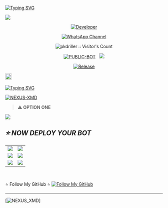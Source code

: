 <a href="https://git.io/typing-svg"><img src="https://readme-typing-svg.demolab.com?font=Black+Ops+One&size=100&pause=1000&color=8A2BE2&center=true&width=1000&height=200&lines=NEXUS-XMD" alt="Typing SVG" /></a>
  </div>
<a><img src='https://i.ibb.co/wtfnFhJ/nexus-xmd.jpg'/></a>

<p align="center">
  <a href="https://github.com/pkdriller"><img title="Developer" src="https://img.shields.io/badge/Author-NEXUS%20XMD-FF00FF.svg?style=big-square&logo=github" /></a>
</p>

<div align="center">
  
[![WhatsApp Channel](https://img.shields.io/badge/Join-WhatsApp%20Channel-9ACD32?style=big-square&logo=whatsapp)](https://whatsapp.com/channel/0029Vad7YNyJuyA77CtIPX0x)
</div>

 <p align="center"><img src="https://profile-counter.glitch.me/{pkdriller}/count.svg" alt="pkdriller :: Visitor's Count" old_src="https://profile-counter.glitch.me/{pkdriller}/count.svg" /></p>


<p align="center">
<a href="https://github.com/pkdriller/NEXUS-XMD"><img title="PUBLIC-BOT" src="https://img.shields.io/static/v1?label=Language&message=English&style=square&color=darkpink"></a> &nbsp;
  <img src="https://komarev.com/ghpvc/?username=NEXUS-XMD&label=VIEWS&style=square&color=blue" />
</p>
</p> 

<p align="center">
  <a href="https://github.com/pkdriller/NEXUS-XMD"><img title="Release" src="https://img.shields.io/badge/Release-beta%20v3.0.0-cyan.svg?style=for-the-badge&logo=aqua" /></a>
</p>



  
<a
href="https://github.com/pkdriller/NEXUS-XMD/graphs/commit-activity"><img height="20" src="https://img.shields.io/badge/Maintained%3F-yes-green.svg"></a>&nbsp;&nbsp;
</p>
<p align='center'>

 [![Typing SVG](https://readme-typing-svg.herokuapp.com?font=monospace-ExtraBold&color=blue&lines=𝗙𝗢𝗥𝗞+𝗔𝗡𝗗+𝗦𝗧𝗔𝗥+⭐+𝗥𝗘𝗣𝗢)](https://git.io/typing-svg)
 <p align="lift">
 <a href="https://github.com/pkdriller/NEXUS-XMD/fork"><img title="NEXUS-XMD" src="https://img.shields.io/badge/FORK-NEXUS XMD V1-h?color=008000&style=for-the-badge&logo=github"></a>
 

  > **⚠️ OPTION ONE**
  <a href='https://nexus-xmd-piar.onrender.com' target="_blank">
    <img src='https://img.shields.io/badge/PAIR_CODE_1-800080?style=for-the-badge&logo=matrix&logoColor=white&labelColor=000000'/>
  </a></br>


## _⭐ NOW DEPLOY YOUR BOT_

<div align="center">
  <table>
    <tr>
      <td><a href="https://pkxmdverificationweb.vercel.app/Pkdriller" target="_blank"><img src="https://img.shields.io/badge/Heroku-430098?style=for-the-badge&logo=heroku&logoColor=white&labelColor=000000&color=0000FF"/></a></td>
      <td><a href="https://host.talkdrove.com/share-bot/47" target="_blank"><img src="https://img.shields.io/badge/TalkDrove-A52A2A?style=for-the-badge&logo=github&logoColor=white&labelColor=000000"/></a></td>
    </tr>
    <tr>
      <td><a href="https://app.koyeb.com/services/deploy?type=git&repository=pkdriller/NEXUS-XMD" target="_blank"><img src="https://img.shields.io/badge/Koyeb-FF009D?style=for-the-badge&logo=koyeb&logoColor=white&labelColor=000000"/></a></td>
      <td><a href="https://railway.app/new" target="_blank"><img src="https://img.shields.io/badge/Railway-FF8700?style=for-the-badge&logo=railway&logoColor=white&labelColor=000000"/></a></td>
    </tr>
    <tr>
      <td><a href="https://dashboard.render.com/web/new" target="_blank"><img src="https://img.shields.io/badge/Render-000000?style=for-the-badge&logo=render&logoColor=white&labelColor=000000&color=00ffaa"/></a></td>
      <td><a href="https://app.netlify.com/" target="_blank"><img src="https://img.shields.io/badge/Netlify-CC00FF?style=for-the-badge&logo=huggingface&logoColor=white&labelColor=000000"/></a></td>
    </tr>
  </table>
</div>


<br>

⭐ Follow My GitHub ⭐
[![Follow My GitHub](https://img.shields.io/static/v1?label=Follow%20My%20GitHub&message=Account&color=800000&style=for-the-badge&logo=github&logoColor=pink)](https://github.com/pkdriller)  


---

[![NEXUS_XMD](https://readme-typing-svg.demolab.com?font=Anton&size=25&pause=998&color=F51FFF&background=F7F2F20A&vCenter=true&random=false&width=340&lines=Have+a%F0%9F%91%8B!+Day;updates+are+always+done;Thanks+all+fam🚀♥️🦜)]

  




